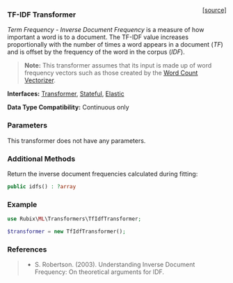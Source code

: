 <span style="float:right;"><a href="https://github.com/RubixML/RubixML/blob/master/src/Transformers/TfIdfTransformer.php">[source]</a></span>

### TF-IDF Transformer
*Term Frequency - Inverse Document Frequency* is a measure of how important a word is to a document. The TF-IDF value increases proportionally with the number of times a word appears in a document (*TF*) and is offset by the frequency of the word in the corpus (*IDF*).

> **Note:** This transformer assumes that its input is made up of word frequency vectors such as those created by the [Word Count Vectorizer](word-count-vectorizer.md).

**Interfaces:** [Transformer](api.md#transformer), [Stateful](api.md#stateful), [Elastic](api.md#elastic)

**Data Type Compatibility:** Continuous only

### Parameters
This transformer does not have any parameters.

### Additional Methods
Return the inverse document frequencies calculated during fitting:
```php
public idfs() : ?array
```

### Example

```php
use Rubix\ML\Transformers\TfIdfTransformer;

$transformer = new TfIdfTransformer();
```

### References
>- S. Robertson. (2003). Understanding Inverse Document Frequency: On theoretical arguments for IDF.